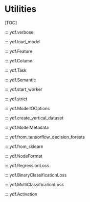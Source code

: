 # Utilities

[TOC]

::: ydf.verbose

::: ydf.load_model

::: ydf.Feature

::: ydf.Column

::: ydf.Task

::: ydf.Semantic

::: ydf.start_worker

::: ydf.strict

::: ydf.ModelIOOptions

::: ydf.create_vertical_dataset

::: ydf.ModelMetadata

::: ydf.from_tensorflow_decision_forests

::: ydf.from_sklearn

::: ydf.NodeFormat

::: ydf.RegressionLoss

::: ydf.BinaryClassificationLoss

::: ydf.MultiClassificationLoss

::: ydf.Activation
